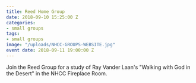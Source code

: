```yaml
---
title: Reed Home Group
date: 2018-09-10 15:25:00 Z
categories:
- small groups
tags:
- small groups
image: "/uploads/NHCC-GROUPS-WEBSITE.jpg"
event date: 2018-09-11 19:00:00 Z
---
```


Join the Reed Group for a study of Ray Vander Laan's "Walking with God in the Desert" in the NHCC Fireplace Room.